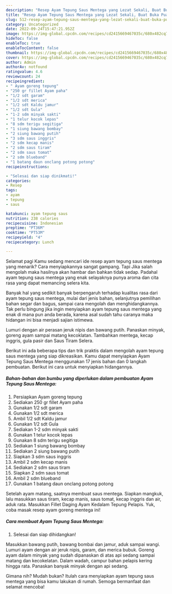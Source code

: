 ```yaml
---
description: "Resep Ayam Tepung Saus Mentega yang Lezat Sekali, Buat Buka Puasa}"
title: "Resep Ayam Tepung Saus Mentega yang Lezat Sekali, Buat Buka Puasa}"
slug: 512-resep-ayam-tepung-saus-mentega-yang-lezat-sekali-buat-buka-puasa
category: Uncategorized
date: 2022-09-24T15:47:21.952Z
image: https://img-global.cpcdn.com/recipes/cd2415669467035c/680x482cq70/ayam-tepung-saus-mentega-foto-resep-utama.jpg
hideToc: false
enableToc: true
enableTocContent: false
thumbnail: https://img-global.cpcdn.com/recipes/cd2415669467035c/680x482cq70/ayam-tepung-saus-mentega-foto-resep-utama.jpg
cover: https://img-global.cpcdn.com/recipes/cd2415669467035c/680x482cq70/ayam-tepung-saus-mentega-foto-resep-utama.jpg
author: Admin
authorAv: notfound
ratingvalue: 4.6
reviewcount: 24
recipeingredient:
- " Ayam goreng tepung"
- "250 gr fillet Ayam paha"
- "1/2 sdt garam"
- "1/2 sdt merica"
- "1/2 sdt Kaldu jamur"
- "1/2 sdt Gula"
- "1-2 sdm minyak sakti"
- "1 telur kocok lepas"
- "8 sdm terigu segitiga"
- "1 siung bawang bombay"
- "2 siung bawang putih"
- "3 sdm saus inggris"
- "2 sdm kecap manis"
- "2 sdm saus tiram"
- "2 sdm saus tomat"
- "2 sdm blueband"
- "1 batang daun onclang potong potong"
recipeinstructions:

- "Selesai dan siap dinikmati!"
categories:
- Resep
tags:
- ayam
- tepung
- saus

katakunci: ayam tepung saus 
nutrition: 238 calories
recipecuisine: Indonesian
preptime: "PT36M"
cooktime: "PT53M"
recipeyield: "4"
recipecategory: Lunch

---
```



Selamat pagi Kamu sedang mencari ide resep ayam tepung saus mentega yang menarik? Cara menyiapkannya sangat gampang. Tapi Jika salah mengolah maka hasilnya akan hambar dan bahkan tidak sedap. Padahal ayam tepung saus mentega yang enak selayaknya punya aroma dan cita rasa yang dapat memancing selera kita.


Banyak hal yang sedikit banyak berpengaruh terhadap kualitas rasa dari ayam tepung saus mentega, mulai dari jenis bahan, selanjutnya pemilihan bahan segar dan bagus, sampai cara mengolah dan menghidangkannya. Tak perlu bingung jika ingin menyiapkan ayam tepung saus mentega yang enak di mana pun anda berada, karena asal sudah tahu caranya maka hidangan ini bisa menjadi sajian istimewa.

Lumuri dengan air perasan jeruk nipis dan bawang putih. Panaskan minyak, goreng ayam sampai matang kecoklatan. Tambahkan mentega, kecap inggris, gula pasir dan Saus Tiram Selera.


Berikut ini ada beberapa tips dan trik praktis dalam mengolah ayam tepung saus mentega yang siap dikreasikan. Kamu dapat menyiapkan Ayam Tepung Saus Mentega menggunakan 17 jenis bahan dan 0 langkah pembuatan. Berikut ini cara untuk menyiapkan hidangannya.

<!--inarticleads1-->

##### Bahan-bahan dan bumbu yang diperlukan dalam pembuatan Ayam Tepung Saus Mentega:

1. Persiapkan  Ayam goreng tepung
1. Sediakan 250 gr fillet Ayam paha
1. Gunakan 1/2 sdt garam
1. Gunakan 1/2 sdt merica
1. Ambil 1/2 sdt Kaldu jamur
1. Gunakan 1/2 sdt Gula
1. Sediakan 1-2 sdm minyak sakti
1. Gunakan 1 telur kocok lepas
1. Gunakan 8 sdm terigu segitiga
1. Sediakan 1 siung bawang bombay
1. Sediakan 2 siung bawang putih
1. Siapkan 3 sdm saus inggris
1. Ambil 2 sdm kecap manis
1. Sediakan 2 sdm saus tiram
1. Siapkan 2 sdm saus tomat
1. Ambil 2 sdm blueband
1. Gunakan 1 batang daun onclang potong potong


Setelah ayam matang, saatnya membuat saus mentega. Siapkan mangkuk, lalu masukkan saus tiram, kecap manis, saus tomat, kecap inggris dan air, aduk rata. Masukkan Fillet Daging Ayam Kedalam Tepung Pelapis. Yuk, coba masak resep ayam goreng mentega ini! 

<!--inarticleads2-->

##### Cara membuat Ayam Tepung Saus Mentega:


1. Selesai dan siap dihidangkan!

Masukkan bawang putih, bawang bombai dan jamur, aduk sampai wangi. Lumuri ayam dengan air jeruk nipis, garam, dan merica bubuk. Goreng ayam dalam minyak yang sudah dipanaskan di atas api sedang sampai matang dan kecokelatan. Dalam wadah, campur bahan pelapis kering hingga rata. Panaskan banyak minyak dengan api sedang. 

Gimana nih? Mudah bukan? Itulah cara menyiapkan ayam tepung saus mentega yang bisa kamu lakukan di rumah. Semoga bermanfaat dan selamat mencoba!
